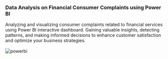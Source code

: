### Data Analysis on Financial Consumer Complaints using Power BI
Analyzing and visualizing consumer complaints related to financial services using Power BI  interactive dashboard. Gaining valuable insights, detecting patterns, and making informed decisions to enhance customer satisfaction and optimize your business strategies.
</br></br>
![powerbi](https://github.com/vignesh-kannaa/da-Financial_Consumer_Complaints/assets/67087280/68ba184c-f903-4334-b51b-79ab60096951)
